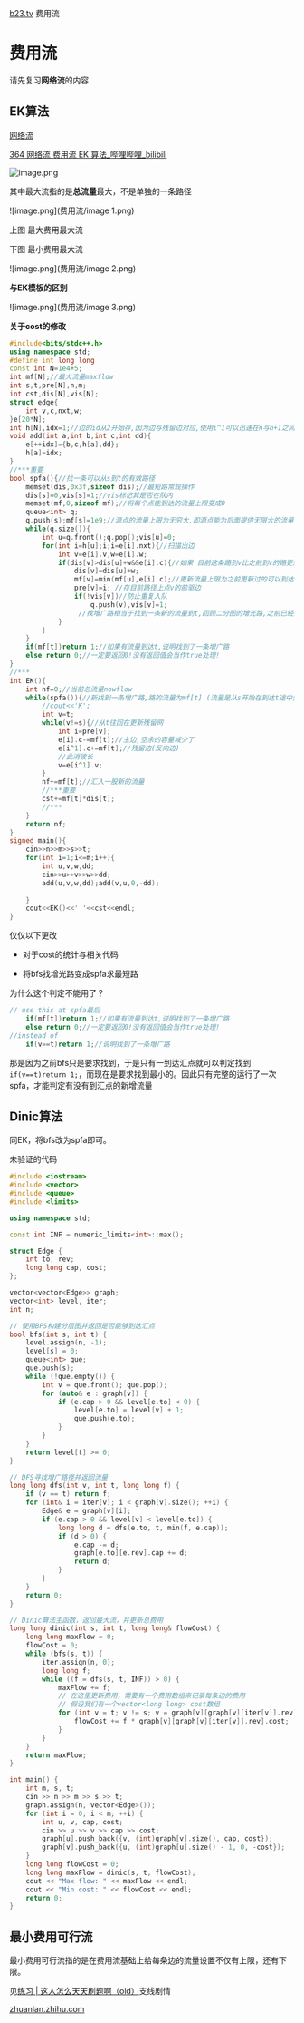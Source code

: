 [b23.tv](https://b23.tv/v4GAHA0)
费用流

# 费用流

请先复习**网络流**的内容

## EK算法

[网络流](https://flowus.cn/db56502e-9cbd-4978-a11c-91bfeee6b4b6)

[364 网络流 费用流 EK 算法_哔哩哔哩_bilibili](https://www.bilibili.com/video/BV1SU4y1D77p/?spm_id_from=333.999.0.0&vd_source=f45ea4e1e4b3b73d5f07c57b46c43aba)

![image.png](费用流/image.png)

其中最大流指的是**总流量**最大，不是单独的一条路径

![image.png](费用流/image 1.png)

上图 最大费用最大流

下图 最小费用最大流

![image.png](费用流/image 2.png)

**与EK模板的区别**

![image.png](费用流/image 3.png)

**关于cost的修改**

```C++
#include<bits/stdc++.h>
using namespace std;
#define int long long
const int N=1e4+5;
int mf[N];//最大流量maxflow 
int s,t,pre[N],n,m;
int cst,dis[N],vis[N];
struct edge{
	int v,c,nxt,w;
}e[20*N];
int h[N],idx=1;//边的id从2开始存,因为边与残留边对应,使用i^1可以迅速在n与n+1之间相互转换(n为偶数),不用特判 
void add(int a,int b,int c,int dd){
	e[++idx]={b,c,h[a],dd};
	h[a]=idx;
}
//***重要 
bool spfa(){//找一条可以从s到t的有效路径 
	memset(dis,0x3f,sizeof dis);//最短路常规操作 
	dis[s]=0,vis[s]=1;//vis标记其是否在队内 
	memset(mf,0,sizeof mf);//将每个点能到达的流量上限变成0
	queue<int> q;
	q.push(s);mf[s]=1e9;//源点的流量上限为无穷大,即源点能为后面提供无限大的流量 
	while(q.size()){
		int u=q.front();q.pop();vis[u]=0;		
		for(int i=h[u];i;i=e[i].nxt){//扫描出边 
			int v=e[i].v,w=e[i].w;
			if(dis[v]>dis[u]+w&&e[i].c){//如果 目前这条路到v比之前到v的路更短 并且存在这条边/这条边在之前走过但还有空余容量(容量>0) 
				dis[v]=dis[u]+w;				
				mf[v]=min(mf[u],e[i].c);//更新流量上限为之前更新过的可以到达u的流量(即点u能提供的最大流量)与u-v见之间的容量的min 
				pre[v]=i; //存目前路径上点v的前驱边				
				if(!vis[v])//防止重复入队 
					q.push(v),vis[v]=1;
				 //找增广路相当于找到一条新的流量到t,回顾二分图的增光路,之前已经找到的增光路的路径可以调整,但流量不会变化(即不会使之前已经有的流量减小) 
			}
		}
	}
	if(mf[t])return 1;//如果有流量到达t,说明找到了一条增广路 
	else return 0;//一定要返回0!没有返回值会当作true处理! 
}
//***
int EK(){
	int nf=0;//当前总流量nowflow 
	while(spfa()){//新找到一条增广路,路的流量为mf[t] (流量是从s开始在到达t途中受到限制逐渐减小的,因此到达t的流量才是这条路的流量)
		//cout<<'K';
		int v=t;
		while(v!=s){//从t往回在更新残留网 
			int i=pre[v];
			e[i].c-=mf[t];//主边,空余的容量减少了 
			e[i^1].c+=mf[t];//残留边(反向边) 
			//此消彼长 			
			v=e[i^1].v; 
		}
		nf+=mf[t];//汇入一股新的流量
		//***重要
		cst+=mf[t]*dis[t]; 
		//***
	}
	return nf; 
}
signed main(){
	cin>>n>>m>>s>>t;
	for(int i=1;i<=m;i++){
		int u,v,w,dd;
		cin>>u>>v>>w>>dd;
		add(u,v,w,dd);add(v,u,0,-dd);
		
	}
	cout<<EK()<<' '<<cst<<endl; 
}
```

仅仅以下更改

- 对于cost的统计与相关代码

- 将bfs找增光路变成spfa求最短路



为什么这个判定不能用了？

```C++
// use this at spfa最后
	if(mf[t])return 1;//如果有流量到达t,说明找到了一条增广路 
	else return 0;//一定要返回0!没有返回值会当作true处理!
//instead of
    if(v==t)return 1;//说明找到了一条增广路 
```

那是因为之前bfs只是要求找到，于是只有一到达汇点就可以判定找到`if(v==t)return 1;`，而现在是要求找到最小的。因此只有完整的运行了一次spfa，才能判定有没有到汇点的新增流量

## Dinic算法

同EK，将bfs改为spfa即可。



未验证的代码

```C++
#include <iostream>
#include <vector>
#include <queue>
#include <limits>

using namespace std;

const int INF = numeric_limits<int>::max();

struct Edge {
    int to, rev;
    long long cap, cost;
};

vector<vector<Edge>> graph;
vector<int> level, iter;
int n;

// 使用BFS构建分层图并返回是否能够到达汇点
bool bfs(int s, int t) {
    level.assign(n, -1);
    level[s] = 0;
    queue<int> que;
    que.push(s);
    while (!que.empty()) {
        int v = que.front(); que.pop();
        for (auto& e : graph[v]) {
            if (e.cap > 0 && level[e.to] < 0) {
                level[e.to] = level[v] + 1;
                que.push(e.to);
            }
        }
    }
    return level[t] >= 0;
}

// DFS寻找增广路径并返回流量
long long dfs(int v, int t, long long f) {
    if (v == t) return f;
    for (int& i = iter[v]; i < graph[v].size(); ++i) {
        Edge& e = graph[v][i];
        if (e.cap > 0 && level[v] < level[e.to]) {
            long long d = dfs(e.to, t, min(f, e.cap));
            if (d > 0) {
                e.cap -= d;
                graph[e.to][e.rev].cap += d;
                return d;
            }
        }
    }
    return 0;
}

// Dinic算法主函数，返回最大流，并更新总费用
long long dinic(int s, int t, long long& flowCost) {
    long long maxFlow = 0;
    flowCost = 0;
    while (bfs(s, t)) {
        iter.assign(n, 0);
        long long f;
        while ((f = dfs(s, t, INF)) > 0) {
            maxFlow += f;
            // 在这里更新费用，需要有一个费用数组来记录每条边的费用
            // 假设我们有一个vector<long long> cost数组
            for (int v = t; v != s; v = graph[v][graph[v][iter[v]].rev].to) {
                flowCost += f * graph[v][graph[v][iter[v]].rev].cost;
            }
        }
    }
    return maxFlow;
}

int main() {
    int m, s, t;
    cin >> n >> m >> s >> t;
    graph.assign(n, vector<Edge>());
    for (int i = 0; i < m; ++i) {
        int u, v, cap, cost;
        cin >> u >> v >> cap >> cost;
        graph[u].push_back({v, (int)graph[v].size(), cap, cost});
        graph[v].push_back({u, (int)graph[u].size() - 1, 0, -cost});
    }
    long long flowCost = 0;
    long long maxFlow = dinic(s, t, flowCost);
    cout << "Max flow: " << maxFlow << endl;
    cout << "Min cost: " << flowCost << endl;
    return 0;
}

```

## 最小费用可行流

最小费用可行流指的是在费用流基础上给每条边的流量设置不仅有上限，还有下限。

见[练习 | 这人怎么天天刷题啊（old）](https://flowus.cn/e6cc57e3-3431-4413-8119-dd11aefcc3c0)支线剧情

[zhuanlan.zhihu.com](https://zhuanlan.zhihu.com/p/324507636)


